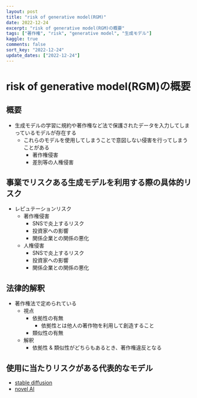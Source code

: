 ```yaml
---
layout: post
title: "risk of generative model(RGM)"
date: 2022-12-24
excerpt: "risk of generative model(RGM)の概要"
tags: ["著作権", "risk", "generative model", "生成モデル"]
kaggle: true
comments: false
sort_key: "2022-12-24"
update_dates: ["2022-12-24"]
---
```


# risk of generative model(RGM)の概要

## 概要
 - 生成モデルの学習に規約や著作権など法で保護されたデータを入力してしまっているモデルが存在する
   - これらのモデルを使用してしまうことで意図しない侵害を行ってしまうことがある
     - 著作権侵害
     - 差別等の人権侵害

## 事業でリスクある生成モデルを利用する際の具体的リスク
 - レピュテーションリスク
   - 著作権侵害
     - SNSで炎上するリスク
     - 投資家への影響
     - 関係企業との関係の悪化
   - 人権侵害
     - SNSで炎上するリスク
     - 投資家への影響
     - 関係企業との関係の悪化

## 法律的解釈
 - 著作権法で定められている
   - 視点
     - 依拠性の有無
       - 依拠性とは他人の著作物を利用して創造すること
     - 類似性の有無
   - 解釈
     - 依拠性 & 類似性がどちらもあるとき、著作権違反となる

## 使用に当たりリスクがある代表的なモデル
 - [stable diffusion](https://huggingface.co/spaces/stabilityai/stable-diffusion)
 - [novel AI](https://novelai.net/)
